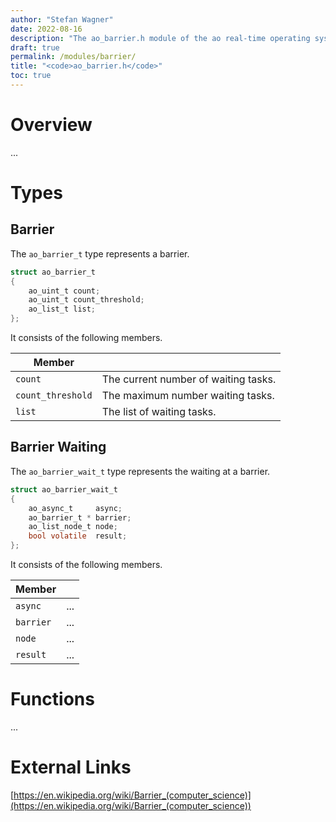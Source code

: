 ```yaml
---
author: "Stefan Wagner"
date: 2022-08-16
description: "The ao_barrier.h module of the ao real-time operating system."
draft: true
permalink: /modules/barrier/
title: "<code>ao_barrier.h</code>"
toc: true
---
```


# Overview

...

# Types

## Barrier

The `ao_barrier_t` type represents a barrier.

```c
struct ao_barrier_t
{
    ao_uint_t count;
    ao_uint_t count_threshold;
    ao_list_t list;
};
```

It consists of the following members.

| Member | |
|--------|-|
| `count` | The current number of waiting tasks. |
| `count_threshold` | The maximum number waiting tasks. |
| `list` | The list of waiting tasks. |

## Barrier Waiting

The `ao_barrier_wait_t` type represents the waiting at a barrier.

```c
struct ao_barrier_wait_t
{
    ao_async_t     async;
    ao_barrier_t * barrier;
    ao_list_node_t node;
    bool volatile  result;
};
```

It consists of the following members.

| Member | |
|--------|-|
| `async` | ... |
| `barrier` | ... |
| `node` | ... |
| `result` | ... |

# Functions

...

# External Links

[https://en.wikipedia.org/wiki/Barrier_(computer_science)](https://en.wikipedia.org/wiki/Barrier_(computer_science))

